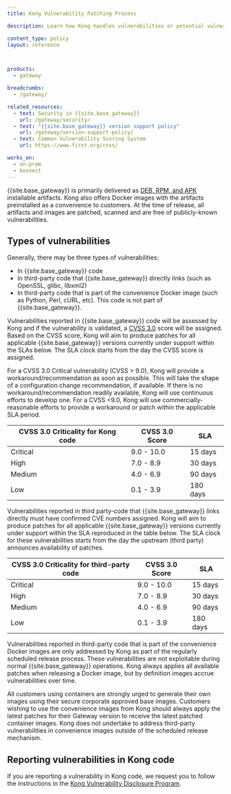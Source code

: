```yaml
---
title: Kong Vulnerability Patching Process

description: Learn how Kong handles vulnerabilities or potential vulnerabilities in {{site.base_gateway}} or third-party code, and how to report any security issues.

content_type: policy
layout: reference



products:
  - gateway

breadcrumbs:
  - /gateway/

related_resources:
  - text: Security in {{site.base_gateway}}
    url: /gateway/security/
  - text: "{{site.base_gateway}} version support policy"
    url: /gateway/version-support-policy/
  - text: Common Vulnerability Scoring System
    url: https://www.first.org/cvss/

works_on:
  - on-prem
  - konnect
---
```


{{site.base_gateway}} is primarily delivered as [DEB, RPM, and APK](/gateway/version-support-policy/#supported-versions) installable artifacts. 
Kong also offers Docker images with the artifacts preinstalled as a convenience to customers. 
At the time of release, all artifacts and images are patched, scanned and are free of publicly-known vulnerabilities. 

## Types of vulnerabilities

Generally, there may be three types of vulnerabilities:
* In {{site.base_gateway}} code
* In third-party code that {{site.base_gateway}} directly links (such as OpenSSL, glibc, libxml2)
* In third-party code that is part of the convenience Docker image (such as Python, Perl, cURL, etc). This code is not part of {{site.base_gateway}}.

Vulnerabilities reported in {{site.base_gateway}} code will be assessed by Kong and if the vulnerability is validated, a [CVSS 3.0](https://www.first.org/cvss/) score will be assigned. 
Based on the CVSS score, Kong will aim to produce patches for all applicable {{site.base_gateway}} versions currently under support within the SLAs below. 
The SLA clock starts from the day the CVSS score is assigned.

For a CVSS 3.0 Critical vulnerability (CVSS > 9.0), Kong will provide a workaround/recommendation as soon as possible.
This will take the shape of a configuration change recommendation, if available. 
If there is no workaround/recommendation readily available, Kong will use continuous efforts to develop one.
For a CVSS <9.0, Kong will use commercially-reasonable efforts to provide a workaround or patch within the applicable SLA period.

| CVSS 3.0 Criticality for Kong code | CVSS 3.0 Score | SLA |
|---|---|---|
| Critical  | 9.0 - 10.0  |  15 days |
| High  |  7.0 - 8.9 |  30 days |
| Medium |  4.0 - 6.9 |  90 days |
| Low |  0.1 - 3.9 | 180 days  |

Vulnerabilities reported in third party-code that {{site.base_gateway}} links directly must have confirmed CVE numbers assigned. 
Kong will aim to produce patches for all applicable {{site.base_gateway}} versions currently under support within the SLA reproduced in the table below. 
The SLA clock for these vulnerabilities starts from the day the upstream (third party) announces availability of patches.  

| CVSS 3.0 Criticality for third-party code | CVSS 3.0 Score | SLA |
|---|---|---|
| Critical  | 9.0 - 10.0  |  15 days |
| High  |  7.0 - 8.9 |  30 days |
| Medium |  4.0 - 6.9 |  90 days |
| Low |  0.1 - 3.9 | 180 days  |

Vulnerabilities reported in third-party code that is part of the convenience Docker images are only addressed by Kong as part of the regularly scheduled release process. 
These vulnerabilities are not exploitable during normal {{site.base_gateway}} operations. 
Kong always applies all available patches when releasing a Docker image, but by definition images accrue vulnerabilities over time. 

All customers using containers are strongly urged to generate their own images using their secure corporate approved base images.
Customers wishing to use the convenience images from Kong should always apply the latest patches for their Gateway version to receive the latest patched container images. 
Kong does not undertake to address third-party vulnerabilities in convenience images outside of the scheduled release mechanism.

## Reporting vulnerabilities in Kong code

If you are reporting a vulnerability in Kong code, we request you to follow the instructions in the [Kong Vulnerability Disclosure Program](https://konghq.com/compliance/bug-bounty). 
